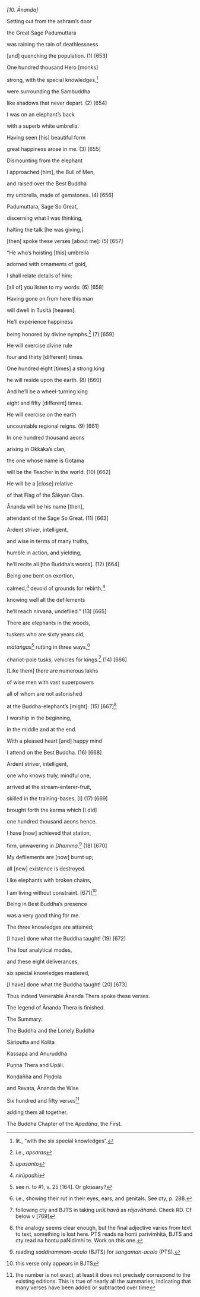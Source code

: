*\[10. Ānanda\]*

Setting out from the ashram’s door

the Great Sage Padumuttara

was raining the rain of deathlessness

\[and\] quenching the population. (1) \[653\]

One hundred thousand Hero \[monks\]

strong, with the special knowledges,[^1]

were surrounding the Sambuddha

like shadows that never depart. (2) \[654\]

I was on an elephant’s back

with a superb white umbrella.

Having seen \[his\] beautiful form

great happiness arose in me. (3) \[655\]

Dismounting from the elephant

I approached \[him\], the Bull of Men,

and raised over the Best Buddha

my umbrella, made of gemstones. (4) \[656\]

Padumuttara, Sage So Great,

discerning what I was thinking,

halting the talk \[he was giving,\]

\[then\] spoke these verses \[about me\]: (5) \[657\]

“He who’s hoisting \[this\] umbrella

adorned with ornaments of gold,

I shall relate details of him;

\[all of\] you listen to my words: (6) \[658\]

Having gone on from here this man

will dwell in Tusitā \[heaven\].

He’ll experience happiness

being honored by divine nymphs.[^2] (7) \[659\]

He will exercise divine rule

four and thirty \[different\] times.

One hundred eight \[times\] a strong king

he will reside upon the earth. (8) \[660\]

And he’ll be a wheel-turning king

eight and fifty \[different\] times.

He will exercise on the earth

uncountable regional reigns. (9) \[661\]

In one hundred thousand aeons

arising in Okkāka’s clan,

the one whose name is Gotama

will be the Teacher in the world. (10) \[662\]

He will be a \[close\] relative

of that Flag of the Śākyan Clan.

Ānanda will be his name \[then\],

attendant of the Sage So Great. (11) \[663\]

Ardent striver, intelligent,

and wise in terms of many truths,

humble in action, and yielding,

he’ll recite all \[the Buddha’s words\]. (12) \[664\]

Being one bent on exertion,

calmed,[^3] devoid of grounds for rebirth,[^4]

knowing well all the defilements

he’ll reach nirvana, undefiled.” (13) \[665\]

There are elephants in the woods,

tuskers who are sixty years old,

*mātaṅga*s[^5] rutting in three ways,[^6]

chariot-pole tusks, vehicles for kings.[^7] (14) \[666\]

\[Like them\] there are numerous lakhs

of wise men with vast superpowers

all of whom are not astonished

at the Buddha-elephant’s \[might\]. (15) \[667\][^8]

I worship in the beginning,

in the middle and at the end.

With a pleased heart \[and\] happy mind

I attend on the Best Buddha. (16) \[668\]

Ardent striver, intelligent,

one who knows truly, mindful one,

arrived at the stream-enterer-fruit,

skilled in the training-bases, \[I\] (17) \[669\]

brought forth the karma which \[I did\]

one hundred thousand aeons hence.

I have \[now\] achieved that station,

firm, unwavering in *Dhamma*.[^9] (18) \[670\]

My defilements are \[now\] burnt up;

all \[new\] existence is destroyed.

Like elephants with broken chains,

I am living without constraint. \[671\][^10]

Being in Best Buddha’s presence

was a very good thing for me.

The three knowledges are attained;

\[I have\] done what the Buddha taught! (19) \[672\]

The four analytical modes,

and these eight deliverances,

six special knowledges mastered,

\[I have\] done what the Buddha taught! (20) \[673\]

Thus indeed Venerable Ānanda Thera spoke these verses.

The legend of Ānanda Thera is finished.

The Summary:

The Buddha and the Lonely Buddha

Sāriputta and Kolita

Kassapa and Anuruddha

Puṇṇa Thera and Upāli.

Koṇḍañña and Piṇḍola

and Revata, Ānanda the Wise

Six hundred and fifty verses[^11]

adding them all together.

The Buddha Chapter of the *Apadāna*, the First.

[^1]: lit., “with the six special knowledges”.

[^2]: i.e., *apsaras*

[^3]: *upasanto*

[^4]: *nirūpadhi*

[^5]: see n. to \#1, v. 25 \[164\]. Or glossary?

[^6]: i.e., showing their rut in their eyes, ears, and genitals. See
    cty, p. 288.

[^7]: following cty and BJTS in taking *urūLhavā* as *rājavāhanā*. Check
    RD. Cf below v \[769\]

[^8]: the analogy seems clear enough, but the final adjective varies
    from text to text, something is lost here. PTS reads na honti
    parivimhitā, BJTS and cty read na hontu paNidimhi te. Work on this
    one.

[^9]: reading *saddhammam-acalo* (BJTS) for *sangaman-acalo* (PTS).

[^10]: this verse only appears in BJTS

[^11]: the number is not exact, at least it does not precisely
    correspond to the existing editions. This is true of nearly all the
    summaries, indicating that many verses have been added or subtracted
    over time
